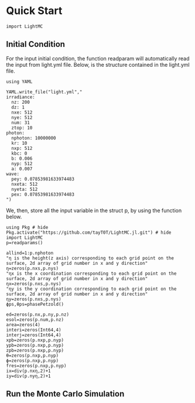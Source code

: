 # Quick Start

```@example
import LightMC
```
## Initial Condition 

For the input initial condition, the function readparam will automatically read the input from light.yml file. 
Below, is the structure contained in the light.yml file.

```@example
using YAML

YAML.write_file("light.yml","
irradiance:
  nz: 200
  dz: 1
  nxe: 512
  nye: 512
  num: 31
  ztop: 10
photon:
  nphoton: 10000000
  kr: 10
  nxp: 512
  kbc: 0
  b: 0.006
  nyp: 512
  a: 0.007
wave:
  pey: 0.07853981633974483
  nxeta: 512
  nyeta: 512
  pex: 0.07853981633974483
")
```
We, then, store all the input variable in the struct p, by using the function below. 
```@example
using Pkg # hide
Pkg.activate("https://github.com/tayT0T/LightMC.jl.git") # hide
import LightMC
p=readparams()
```
```@example
allind=1:p.nphoton
"η is the height(z axis) corresponding to each grid point on the surface, 2d array of grid number in x and y direction"
η=zeros(p.nxs,p.nys)
"ηx is the x coordination corresponding to each grid point on the surface, 2d array of grid number in x and y direction"
ηx=zeros(p.nxs,p.nys)
"ηy is the y coordination corresponding to each grid point on the surface, 2d array of grid number in x and y direction"
ηy=zeros(p.nxs,p.nys)
ϕps,θps=phasePetzold()
```

```@example
ed=zeros(p.nx,p.ny,p.nz)
esol=zeros(p.num,p.nz)
area=zeros(4)
interi=zeros(Int64,4)
interj=zeros(Int64,4)
xpb=zeros(p.nxp,p.nyp)
ypb=zeros(p.nxp,p.nyp)
zpb=zeros(p.nxp,p.nyp)
θ=zeros(p.nxp,p.nyp)
ϕ=zeros(p.nxp,p.nyp)
fres=zeros(p.nxp,p.nyp)
ix=div(p.nxη,2)+1
iy=div(p.nyη,2)+1
```


## Run the Monte Carlo Simulation

